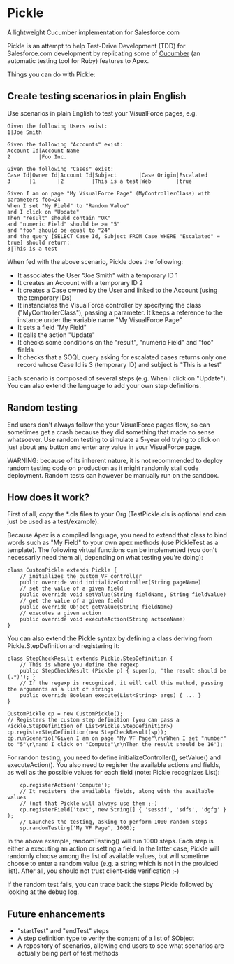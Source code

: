 Pickle
======

A lightweight Cucumber implementation for Salesforce.com

Pickle is an attempt to help Test-Drive Development (TDD) for Salesforce.com development by replicating some of [Cucumber](http://cukes.info/) (an automatic testing tool for Ruby) features to Apex.

Things you can do with Pickle:

Create testing scenarios in plain English
-------
Use scenarios in plain English to test your VisualForce pages, e.g.

    Given the following Users exist:
    1|Joe Smith
    
    Given the following "Accounts" exist:
    Account Id|Account Name
    2         |Foo Inc.
     
    Given the following "Cases" exist:
    Case Id|Owner Id|Account Id|Subject       |Case Origin|Escalated
    3      |1       |2         |This is a test|Web        |true
     
    Given I am on page "My VisualForce Page" (MyControllerClass) with parameters foo=24
    When I set "My Field" to "Random Value"
    and I click on "Update"
    Then "result" should contain "OK"
    and "numeric Field" should be >= "5"
    and "foo" should be equal to "24"
    and the query [SELECT Case Id, Subject FROM Case WHERE "Escalated" = true] should return:
    3|This is a test

When fed with the above scenario, Pickle does the following:
- It associates the User "Joe Smith" with a temporary ID 1
- It creates an Account with a temporary ID 2
- It creates a Case owned by the User and linked to the Account (using the temporary IDs)
- It instanciates the VisualForce controller by specifying the class ("MyControllerClass"), passing a parameter. It keeps a reference to the instance under the variable name "My VisualForce Page"
- It sets a field "My Field"
- It calls the action "Update"
- It checks some conditions on the "result", "numeric Field" and "foo" fields
- It checks that a SOQL query asking for escalated cases returns only one record whose Case Id is 3 (temporary ID) and subject is "This is a test"

Each scenario is composed of several steps (e.g. When I click on "Update"). You can also extend the language to add your own step definitions.

Random testing
-----
End users don't always follow the your VisualForce pages flow, so can sometimes get a crash because they did something that made no sense whatsoever. Use random testing to simulate a 5-year old trying to click on just about any button and enter any value in your VisualForce page.

WARNING: because of its inherent nature, it is not recommended to deploy random testing code on production as it might randomly stall code deployment. Random tests can however be manually run on the sandbox.

How does it work?
-----
First of all, copy the *.cls files to your Org (TestPickle.cls is optional and can just be used as a test/example).

Because Apex is a compiled language, you need to extend that class to bind words such as "My Field" to your own apex methods (use PickleTest as a template). The following virtual functions can be implemented (you don't necessarily need them all, depending on what testing you're doing):

    class CustomPickle extends Pickle {    
        // initializes the custom VF controller
        public override void initializeController(String pageName)
        // set the value of a given field
        public override void setValue(String fieldName, String fieldValue)
        // get the value of a given field
        public override Object getValue(String fieldName)
        // executes a given action
        public override void executeAction(String actionName)
    }

You can also extend the Pickle syntax by defining a class deriving from Pickle.StepDefinition and registering it:

    class StepCheckResult extends Pickle.StepDefinition {
        // This is where you define the regexp
        public StepCheckResult (Pickle p) { super(p, 'the result should be (.*)'); }
        // If the regexp is recognized, it will call this method, passing the arguments as a list of strings
        public override Boolean execute(List<String> args) { ... }
    }
        
    CustomPickle cp = new CustomPickle();
    // Registers the custom step definition (you can pass a Pickle.StepDefinition of List<Pickle.StepDefinition>)
    cp.registerStepDefinition(new StepCheckResult(sp));
    cp.runScenario('Given I am on page "My VF Page"\r\nWhen I set "number" to "5"\r\nand I click on "Compute"\r\nThen the result should be 16');

For randon testing, you need to define initializeController(), setValue() and executeAction(). You also need to register the available actions and fields, as well as the possible values for each field (note: Pickle recognizes List<SelectOption>):

        cp.registerAction('Compute');
        // It registers the available fields, along with the available values
        // (not that Pickle will always use them ;-)
        cp.registerField('text', new String[] { 'sessdf', 'sdfs', 'dgfg' } );
        // Launches the testing, asking to perform 1000 random steps
        sp.randomTesting('My VF Page', 1000);
        
In the above example, randomTesting() will run 1000 steps. Each step is either a executing an action or setting a field. In the latter case, Pickle will randomly choose among the list of available values, but will sometime choose to enter a random value (e.g. a string which is not in the provided list). After all, you should not trust client-side verification ;-)

If the random test fails, you can trace back the steps Pickle followed by looking at the debug log.

Future enhancements
-----
- "startTest" and "endTest" steps
- A step definition type to verify the content of a list of SObject
- A repository of scenarios, allowing end users to see what scenarios are actually being part of test methods
